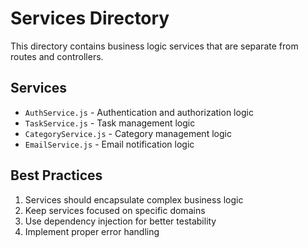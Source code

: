 # Services Directory

This directory contains business logic services that are separate from routes and controllers.

## Services

- `AuthService.js` - Authentication and authorization logic
- `TaskService.js` - Task management logic
- `CategoryService.js` - Category management logic
- `EmailService.js` - Email notification logic

## Best Practices

1. Services should encapsulate complex business logic
2. Keep services focused on specific domains
3. Use dependency injection for better testability
4. Implement proper error handling